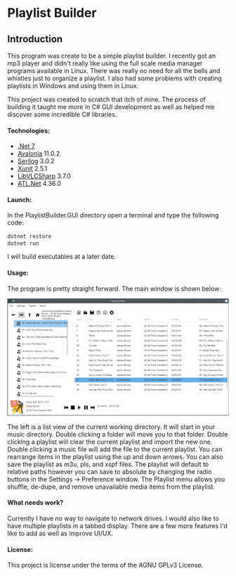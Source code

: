 # Playlist Builder

## Introduction

This program was create to be a simple playlist builder. I recently got an mp3 player and didn't really like using the full scale media manager programs available in Linux. There was really no need for all the bells and whistles just to organize a playlist. I also had some problems with creating playlists in Windows and using them in Linux. 

This project was created to scratch that itch of mine. The process of building it taught me more in C# GUI development as well as helped me discover some incredible C# libraries. 

#### Technologies:

- [.Net 7](https://dotnet.microsoft.com/en-us/download/dotnet/7.0)
- [Avalonia](https://github.com/AvaloniaUI/Avalonia) 11.0.2
- [Serilog](https://serilog.net/) 3.0.2
- [Xunit](https://xunit.net/) 2.5.1
- [LibVLCSharp](https://github.com/videolan/libvlcsharp) 3.7.0
- [ATL.Net](https://github.com/Zeugma440/atldotnet) 4.36.0

#### Launch:

In the PlaylistBuilder.GUI directory open a terminal and type the following code:

```
dotnet restore
dotnet run
```

I will build executables at a later date.

#### Usage:

The program is pretty straight forward. The main window is shown below:

![Main Window](Images/version_0.5.0.png)

The left is a list view of the current working directory. It will start in your music directory. Double clicking a 
folder will move you to that folder. Double clicking a playlist will clear the current playlist and import the new one. 
Double clicking a music file will add the file to the current playlist. You can rearrange items in the playlist using 
the up and down arrows. You can also save the playlist as m3u, pls, and xspf files. The playlist will default to 
relative paths however you can save to absolute by changing the radio buttons in the Settings -> Preference window. The 
Playlist menu allows you shuffle, de-dupe, and remove unavailable media items from the playlist.

#### What needs work?

Currently I have no way to navigate to network drives. I would also like to have multiple playlists in a tabbed display.
There are a few more features I'd like to add as well as improve UI/UX.

#### License:

This project is license under the terms of the AGNU GPLv3 License.